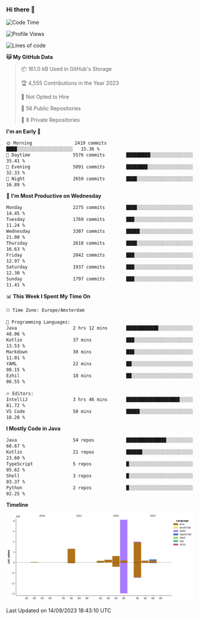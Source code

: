 ### Hi there 👋


<!--START_SECTION:waka-->
![Code Time](http://img.shields.io/badge/Code%20Time-3%2C562%20hrs%2011%20mins-blue)

![Profile Views](http://img.shields.io/badge/Profile%20Views-1-blue)

![Lines of code](https://img.shields.io/badge/From%20Hello%20World%20I%27ve%20Written-8.9%20million%20lines%20of%20code-blue)

**🐱 My GitHub Data** 

> 📦 161.0 kB Used in GitHub's Storage 
 > 
> 🏆 4,555 Contributions in the Year 2023
 > 
> 🚫 Not Opted to Hire
 > 
> 📜 56 Public Repositories 
 > 
> 🔑 8 Private Repositories 
 > 
**I'm an Early 🐤** 

```text
🌞 Morning                2419 commits        ████░░░░░░░░░░░░░░░░░░░░░   15.36 % 
🌆 Daytime                5576 commits        █████████░░░░░░░░░░░░░░░░   35.41 % 
🌃 Evening                5091 commits        ████████░░░░░░░░░░░░░░░░░   32.33 % 
🌙 Night                  2659 commits        ████░░░░░░░░░░░░░░░░░░░░░   16.89 % 
```
📅 **I'm Most Productive on Wednesday** 

```text
Monday                   2275 commits        ████░░░░░░░░░░░░░░░░░░░░░   14.45 % 
Tuesday                  1769 commits        ███░░░░░░░░░░░░░░░░░░░░░░   11.24 % 
Wednesday                3307 commits        █████░░░░░░░░░░░░░░░░░░░░   21.00 % 
Thursday                 2618 commits        ████░░░░░░░░░░░░░░░░░░░░░   16.63 % 
Friday                   2042 commits        ███░░░░░░░░░░░░░░░░░░░░░░   12.97 % 
Saturday                 1937 commits        ███░░░░░░░░░░░░░░░░░░░░░░   12.30 % 
Sunday                   1797 commits        ███░░░░░░░░░░░░░░░░░░░░░░   11.41 % 
```


📊 **This Week I Spent My Time On** 

```text
🕑︎ Time Zone: Europe/Amsterdam

💬 Programming Languages: 
Java                     2 hrs 12 mins       ████████████░░░░░░░░░░░░░   48.06 % 
Kotlin                   37 mins             ███░░░░░░░░░░░░░░░░░░░░░░   13.53 % 
Markdown                 30 mins             ███░░░░░░░░░░░░░░░░░░░░░░   11.01 % 
YAML                     22 mins             ██░░░░░░░░░░░░░░░░░░░░░░░   08.15 % 
Ezhil                    18 mins             ██░░░░░░░░░░░░░░░░░░░░░░░   06.55 % 

🔥 Editors: 
IntelliJ                 3 hrs 46 mins       ████████████████████░░░░░   81.72 % 
VS Code                  50 mins             █████░░░░░░░░░░░░░░░░░░░░   18.28 % 
```

**I Mostly Code in Java** 

```text
Java                     54 repos            ███████████████░░░░░░░░░░   60.67 % 
Kotlin                   21 repos            ██████░░░░░░░░░░░░░░░░░░░   23.60 % 
TypeScript               5 repos             █░░░░░░░░░░░░░░░░░░░░░░░░   05.62 % 
Shell                    3 repos             █░░░░░░░░░░░░░░░░░░░░░░░░   03.37 % 
Python                   2 repos             █░░░░░░░░░░░░░░░░░░░░░░░░   02.25 % 
```



**Timeline**

![Lines of Code chart](https://raw.githubusercontent.com/powercasgamer/powercasgamer/master/assets/bar_graph.png)


 Last Updated on 14/09/2023 18:43:10 UTC
<!--END_SECTION:waka-->
